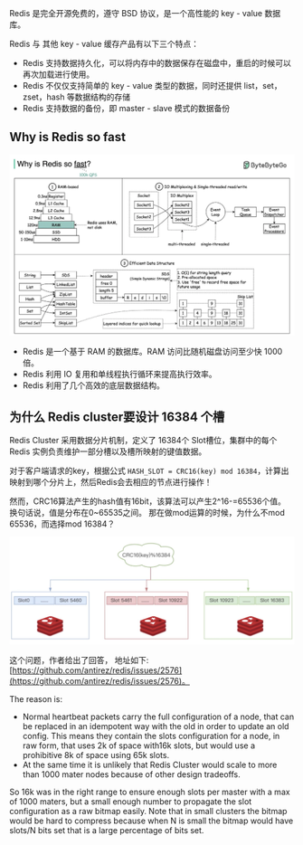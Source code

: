 Redis 是完全开源免费的，遵守 BSD 协议，是一个高性能的 key - value 数据库。

Redis 与 其他 key - value 缓存产品有以下三个特点：
* Redis 支持数据持久化，可以将内存中的数据保存在磁盘中，重启的时候可以再次加载进行使用。
* Redis 不仅仅支持简单的 key - value 类型的数据，同时还提供 list，set，zset，hash 等数据结构的存储
* Redis 支持数据的备份，即 master - slave 模式的数据备份

## Why is Redis so fast

![Why is Redis so fast?](../../_media/assets/Redis/Why_is_Redis_so_fast.png)

- Redis 是一个基于 RAM 的数据库。RAM 访问比随机磁盘访问至少快 1000 倍。
- Redis 利用 IO 复用和单线程执行循环来提高执行效率。
- Redis 利用了几个高效的底层数据结构。


## 为什么 Redis cluster要设计 16384 个槽
Redis Cluster 采用数据分片机制，定义了 16384个 Slot槽位，集群中的每个Redis 实例负责维护一部分槽以及槽所映射的键值数据。

对于客户端请求的key，根据公式 `HASH_SLOT = CRC16(key) mod 16384`，计算出映射到哪个分片上，然后Redis会去相应的节点进行操作！

然而，CRC16算法产生的hash值有16bit，该算法可以产生2^16-=65536个值。 换句话说，值是分布在0~65535之间。
那在做mod运算的时候，为什么不mod 65536，而选择mod 16384？

![redis_slot_16384](../../_media/assets/Redis/redis_slot_16384.jpg)

这个问题，作者给出了回答， 地址如下: [https://github.com/antirez/redis/issues/2576](https://github.com/antirez/redis/issues/2576)。

The reason is:

* Normal heartbeat packets carry the full configuration of a node, that can be replaced in an idempotent way with the old in order to update an old config. 
This means they contain the slots configuration for a node, in raw form, that uses 2k of space with16k slots, but would use a prohibitive 8k of space using 65k slots.
* At the same time it is unlikely that Redis Cluster would scale to more than 1000 mater nodes because of other design tradeoffs.

So 16k was in the right range to ensure enough slots per master with a max of 1000 maters, but a small enough number to propagate the slot configuration as a raw bitmap easily. Note that in small clusters the bitmap would be hard to compress because when N is small the bitmap would have slots/N bits set that is a large percentage of bits set.
